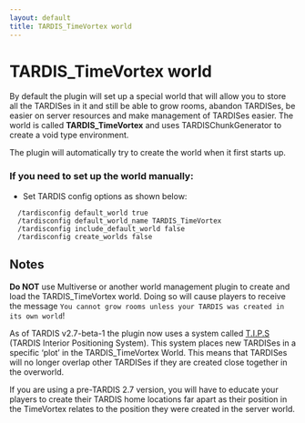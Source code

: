 ```yaml
---
layout: default
title: TARDIS_TimeVortex world
---
```


# TARDIS\_TimeVortex world

By default the plugin will set up a special world that will allow you to store all the TARDISes in it and still be able
to grow rooms, abandon TARDISes, be easier on server resources and make management of TARDISes easier. The world is
called
**TARDIS\_TimeVortex** and uses TARDISChunkGenerator to create a void type environment.

The plugin will automatically try to create the world when it first starts up.

### If you need to set up the world manually:

* Set TARDIS config options as shown below:

```
  /tardisconfig default_world true
  /tardisconfig default_world_name TARDIS_TimeVortex
  /tardisconfig include_default_world false
  /tardisconfig create_worlds false
```

## Notes

__Do NOT__ use Multiverse or another world management plugin to create and load the TARDIS_TimeVortex world. Doing so
will cause players to receive the message `You cannot grow rooms unless your TARDIS was created in its own world`!

As of TARDIS v2.7-beta-1 the plugin now uses a system called [T.I.P.S](tips.html) (TARDIS Interior Positioning System).
This system places new TARDISes in a specific ‘plot’ in the TARDIS_TimeVortex World. This means that TARDISes will no
longer overlap other TARDISes if they are created close together in the overworld.

If you are using a pre-TARDIS 2.7 version, you will have to educate your players to create their TARDIS home locations
far apart as their position in the TimeVortex relates to the position they were created in the server world.
